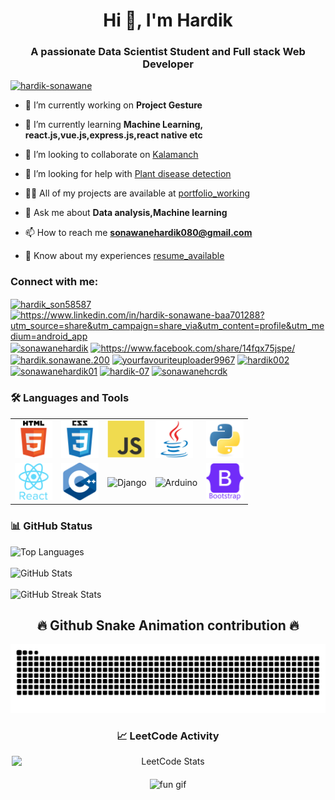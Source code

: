 <h1 align="center">Hi 👋, I'm Hardik</h1>
<h3 align="center">A passionate Data Scientist Student and Full stack Web Developer</h3>
<p align="left">
  <a href="https://github.com/ryo-ma/github-profile-trophy">
    <img src="https://github-profile-trophy.vercel.app/?username=hardik-sonawane&theme=onestar&title=Commit,Repositories,Experience" alt="hardik-sonawane" />
  </a>
</p>


- 🔭 I’m currently working on **Project Gesture**

- 🌱 I’m currently learning **Machine Learning, react.js,vue.js,express.js,react native etc**

- 👯 I’m looking to collaborate on [Kalamanch](project_working)

- 🤝 I’m looking for help with [Plant disease detection](project_working)

- 👨‍💻 All of my projects are available at [portfolio_working](portfolio_working)

- 💬 Ask me about **Data analysis,Machine learning**

- 📫 How to reach me **sonawanehardik080@gmail.com**

- 📄 Know about my experiences [resume_available](resume_available)

<h3 align="left">Connect with me:</h3>
<p align="left">
<a href="https://twitter.com/hardik_son58587" target="blank"><img align="center" src="https://raw.githubusercontent.com/rahuldkjain/github-profile-readme-generator/master/src/images/icons/Social/twitter.svg" alt="hardik_son58587" height="30" width="40" /></a>
<a href="https://linkedin.com/in/https://www.linkedin.com/in/hardik-sonawane-baa701288?utm_source=share&utm_campaign=share_via&utm_content=profile&utm_medium=android_app" target="blank"><img align="center" src="https://raw.githubusercontent.com/rahuldkjain/github-profile-readme-generator/master/src/images/icons/Social/linked-in-alt.svg" alt="https://www.linkedin.com/in/hardik-sonawane-baa701288?utm_source=share&utm_campaign=share_via&utm_content=profile&utm_medium=android_app" height="30" width="40" /></a>
<a href="https://kaggle.com/sonawanehardik" target="blank"><img align="center" src="https://raw.githubusercontent.com/rahuldkjain/github-profile-readme-generator/master/src/images/icons/Social/kaggle.svg" alt="sonawanehardik" height="30" width="40" /></a>
<a href="https://fb.com/https://www.facebook.com/share/14fqx75jspe/" target="blank"><img align="center" src="https://raw.githubusercontent.com/rahuldkjain/github-profile-readme-generator/master/src/images/icons/Social/facebook.svg" alt="https://www.facebook.com/share/14fqx75jspe/" height="30" width="40" /></a>
<a href="https://instagram.com/hardik.sonawane.200" target="blank"><img align="center" src="https://raw.githubusercontent.com/rahuldkjain/github-profile-readme-generator/master/src/images/icons/Social/instagram.svg" alt="hardik.sonawane.200" height="30" width="40" /></a>
<a href="https://www.youtube.com/c/yourfavouriteuploader9967" target="blank"><img align="center" src="https://raw.githubusercontent.com/rahuldkjain/github-profile-readme-generator/master/src/images/icons/Social/youtube.svg" alt="yourfavouriteuploader9967" height="30" width="40" /></a>
<a href="https://www.codechef.com/users/hardik002" target="blank"><img align="center" src="https://cdn.jsdelivr.net/npm/simple-icons@3.1.0/icons/codechef.svg" alt="hardik002" height="30" width="40" /></a>
<a href="https://www.hackerrank.com/sonawanehardik01" target="blank"><img align="center" src="https://raw.githubusercontent.com/rahuldkjain/github-profile-readme-generator/master/src/images/icons/Social/hackerrank.svg" alt="sonawanehardik01" height="30" width="40" /></a>
<a href="https://www.leetcode.com/hardik-07" target="blank"><img align="center" src="https://raw.githubusercontent.com/rahuldkjain/github-profile-readme-generator/master/src/images/icons/Social/leet-code.svg" alt="hardik-07" height="30" width="40" /></a>
<a href="https://auth.geeksforgeeks.org/user/sonawanehcrdk" target="blank"><img align="center" src="https://raw.githubusercontent.com/rahuldkjain/github-profile-readme-generator/master/src/images/icons/Social/geeks-for-geeks.svg" alt="sonawanehcrdk" height="30" width="40" /></a>
</p>
<h3 align="left">🛠️ Languages and Tools</h3>

<table>
  <tr>
    <td><img src="https://raw.githubusercontent.com/devicons/devicon/master/icons/html5/html5-original-wordmark.svg" title="HTML" alt="HTML" width="60" height="60"></td>
    <td><img src="https://raw.githubusercontent.com/devicons/devicon/master/icons/css3/css3-original-wordmark.svg" title="CSS" alt="CSS" width="60" height="60"></td>
    <td><img src="https://raw.githubusercontent.com/devicons/devicon/master/icons/javascript/javascript-original.svg" title="JavaScript" alt="JavaScript" width="60" height="60"></td>
    <td><img src="https://raw.githubusercontent.com/devicons/devicon/master/icons/java/java-original.svg" title="Java" alt="Java" width="60" height="60"></td>
    <td><img src="https://raw.githubusercontent.com/devicons/devicon/master/icons/python/python-original.svg" title="Python" alt="Python" width="60" height="60"></td>
  </tr>
  <tr>
    <td><img src="https://raw.githubusercontent.com/devicons/devicon/master/icons/react/react-original-wordmark.svg" title="React" alt="React" width="60" height="60"></td>
    <td><img src="https://raw.githubusercontent.com/devicons/devicon/master/icons/cplusplus/cplusplus-original.svg" title="C++" alt="C++" width="60" height="60"></td>
    <td><img src="https://cdn.worldvectorlogo.com/logos/django.svg" title="Django" alt="Django" width="60" height="60"></td>
    <td><img src="https://cdn.worldvectorlogo.com/logos/arduino-1.svg" title="Arduino" alt="Arduino" width="60" height="60"></td>
    <td><img src="https://raw.githubusercontent.com/devicons/devicon/master/icons/bootstrap/bootstrap-plain-wordmark.svg" title="Bootstrap" alt="Bootstrap" width="60" height="60"></td>
  </tr>
</table>






<h3 align="left">📊 GitHub Status</h3>

<div align="left">
  <img src="https://github-readme-stats.vercel.app/api/top-langs?username=hardik-sonawane&show_icons=true&locale=en&layout=compact" alt="Top Languages" />
</div>

<br/>

<div align="left">
  <img src="https://github-readme-stats.vercel.app/api?username=hardik-sonawane&show_icons=true&locale=en" alt="GitHub Stats" />
</div>

<br/>

<div align="left">
  <img src="https://github-readme-streak-stats.herokuapp.com/?user=hardik-sonawane&" alt="GitHub Streak Stats" />
</div>

</div>
<h2 align="center">🔥 Github Snake Animation contribution  🔥</h2>

<p align="center">
  <img src="https://raw.githubusercontent.com/Hardik-Sonawane/Prof_budd/output/snake.svg" alt="Snake animation showing contribution graph" />
</p>


<h3 align="center">📈 LeetCode Activity</h3>

<div align="center" style="display: flex; justify-content: center; align-items: center; gap: 20px; flex-wrap: wrap;">
  
  <img align="left" src="https://leetcard.jacoblin.cool/hardik-07?ext=contest&theme=dark" width="500" alt="LeetCode Stats" />

  <img height="200" src="https://media1.giphy.com/media/v1.Y2lkPTc5MGI3NjExOWd2ejJncHc5ZHd1ZTRrMmw1cndubXgza3B1ZnRta3dmeXJxaHFiNSZlcD12MV9pbnRlcm5hbF9naWZfYnlfaWQmY3Q9Zw/llxMRJAsSjXsJ5ktIv/giphy.gif" alt="fun gif" />



